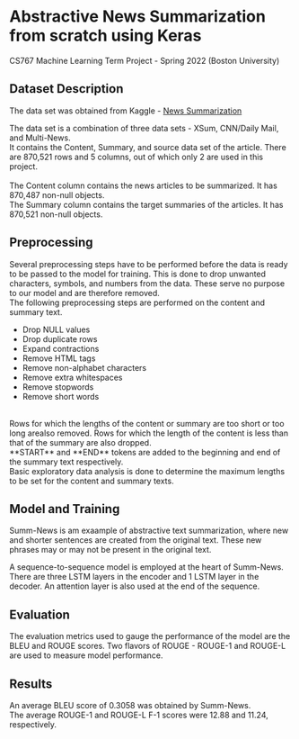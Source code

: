 # Abstractive News Summarization from scratch using Keras
CS767 Machine Learning Term Project - Spring 2022 (Boston University)

## Dataset Description

The data set was obtained from Kaggle - [News Summarization](https://www.kaggle.com/datasets/sbhatti/news-summarization)
</br>

The data set is a combination of three data sets - XSum, CNN/Daily Mail, and Multi-News. </br>
It contains the Content, Summary, and source data set of the article. There are 870,521 rows and 5 columns, out of which only 2 are used in this project. </br></br>
The Content column contains the news articles to be summarized. It has 870,487 non-null objects.</br>
The Summary column contains the target summaries of the articles. It has 870,521 non-null objects.

## Preprocessing
Several preprocessing steps have to be performed before the data is ready to be
passed to the model for training. This is done to drop unwanted characters,
symbols, and numbers from the data. These serve no purpose to our model and are
therefore removed. </br>
The following preprocessing steps are performed on the content and summary text.
- Drop NULL values
- Drop duplicate rows
- Expand contractions
- Remove HTML tags
- Remove non-alphabet characters
- Remove extra whitespaces
- Remove stopwords
- Remove short words
</br>
Rows for which the lengths of the content or summary are too short or too long arealso removed. Rows for which the length of the content is less than that of the summary are also dropped. </br> 
**START** and **END** tokens are added to the beginning and end of the summary text respectively. </br>
Basic exploratory data analysis is done to determine the maximum lengths to be set for the content and summary texts. 

## Model and Training
Summ-News is am exaample of abstractive text summarization, where new and shorter sentences are created from the original text. These new phrases may or may not be present in the original text. </br>

A sequence-to-sequence model is employed at the heart of Summ-News. There are three LSTM layers in the encoder and 1 LSTM layer in the decoder. An attention layer is also used at the end of the sequence.

## Evaluation
The evaluation metrics used to gauge the performance of the model are the BLEU and ROUGE scores. Two flavors of ROUGE - ROUGE-1 and ROUGE-L are used to measure model performance. </br>

## Results
An average BLEU score of 0.3058 was obtained by Summ-News. </br>
The average ROUGE-1 and ROUGE-L F-1 scores were 12.88 and 11.24, respectively.
